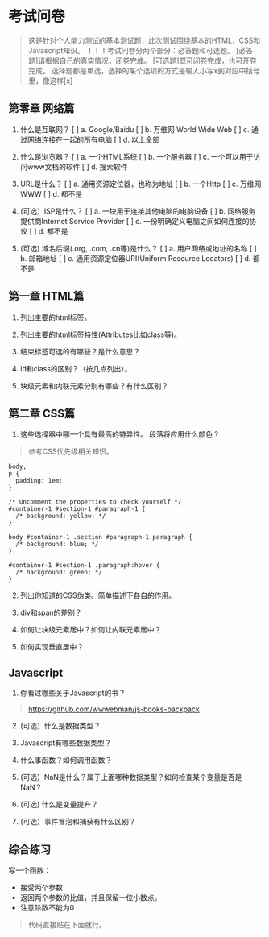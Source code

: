 # 考试问卷

> 这是针对个人能力测试的基本测试题，此次测试围绕基本的HTML，CSS和Javascript知识。
> ！！！考试问卷分两个部分：必答题和可选题。
> [必答题]请根据自己的真实情况，闭卷完成。
> [可选题]既可闭卷完成，也可开卷完成。
> 选择题都是单选，选择的某个选项的方式是输入小写x到对应中括号里，像这样[x]


## 第零章 网络篇

1. 什么是互联网？
[ ] a. Google/Baidu
[ ] b. 万维网 World Wide Web
[ ] c. 通过网络连接在一起的所有电脑
[ ] d. 以上全部

2. 什么是浏览器？
[ ] a. 一个HTML系统
[ ] b. 一个服务器
[ ] c. 一个可以用于访问www文档的软件
[ ] d. 搜索软件

3. URL是什么？
[ ] a. 通用资源定位器，也称为地址
[ ] b. 一个Http
[ ] c. 万维网WWW
[ ] d. 都不是

4. (可选）ISP是什么？
[ ] a. 一块用于连接其他电脑的电脑设备
[ ] b. 网络服务提供商Internet Service Provider
[ ] c. 一份明确定义电脑之间如何连接的协议
[ ] d. 都不是

5. (可选) 域名后缀(.org, .com, .cn等)是什么？
[ ] a. 用户网络或地址的名称
[ ] b. 邮箱地址
[ ] c. 通用资源定位器URI(Uniform Resource Locators)
[ ] d. 都不是

## 第一章 HTML篇

1. 列出主要的html标签。

2. 列出主要的html标签特性(Attributes比如class等)。

3. 结束标签可选的有哪些？是什么意思？

4. id和class的区别？（按几点列出）。

5. 块级元素和内联元素分别有哪些？有什么区别？



## 第二章 CSS篇

1. 这些选择器中哪一个具有最高的特异性。 段落将应用什么颜色？

> 参考CSS优先级相关知识。

```
body,
p {
  padding: 1em;
}

/* Uncomment the properties to check yourself */
#container-1 #section-1 #paragraph-1 {
  /* background: yellow; */
}

body #container-1 .section #paragraph-1.paragraph {
  /* background: blue; */
}

#container-1 #section-1 .paragraph:hover {
  /* background: green; */
}

```

2. 列出你知道的CSS伪类。简单描述下各自的作用。

3. div和span的差别？

4. 如何让块级元素居中？如何让内联元素居中？

5. 如何实现垂直居中？

## Javascript

1. 你看过哪些关于Javascript的书？
> https://github.com/wwwebman/js-books-backpack

2. (可选）什么是数据类型？

3. Javascript有哪些数据类型？

4. 什么事函数？如何调用函数？

5. (可选）NaN是什么？属于上面哪种数据类型？如何检查某个变量是否是NaN？

6. (可选) 什么是变量提升？

7. (可选）事件冒泡和捕获有什么区别？


## 综合练习

写一个函数：
- 接受两个参数
- 返回两个参数的比值，并且保留一位小数点。
- 注意除数不能为0

> 代码直接贴在下面就行。